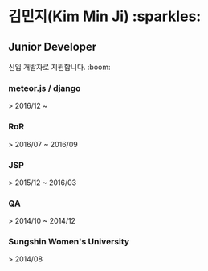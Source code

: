 
<h1>김민지(Kim Min Ji) :sparkles:</h1>
<h2>Junior Developer</h2>
신입 개발자로 지원합니다. :boom:

<h3>meteor.js / django</h3>
> 2016/12 ~

<h3>RoR</h3>
> 2016/07 ~ 2016/09

<h3>JSP</h3>
> 2015/12 ~ 2016/03

<h3>QA</h3>
> 2014/10 ~ 2014/12

<h3>Sungshin Women's University</h3>
> 2014/08 
